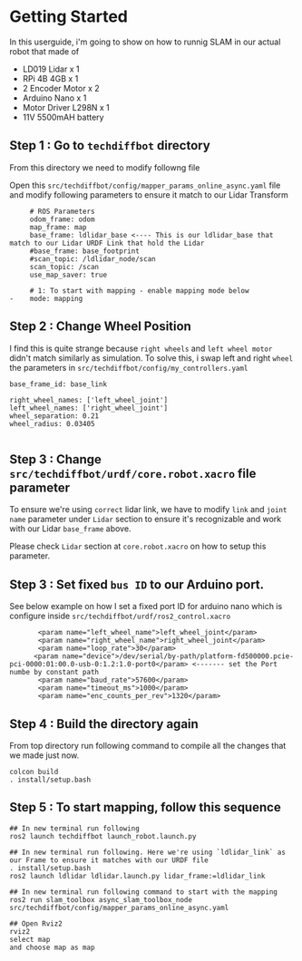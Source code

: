 # Getting Started

In this userguide, i'm going to show on how to runnig SLAM in our actual robot that made of
* LD019 Lidar x 1
* RPi 4B 4GB x 1
* 2 Encoder Motor x 2
* Arduino Nano x 1
* Motor Driver L298N x 1
* 11V 5500mAH battery

## Step 1 : Go to `techdiffbot` directory
From this directory we need to modify followng file

Open this `src/techdiffbot/config/mapper_params_online_async.yaml` file and modify following
parameters to ensure it match to our Lidar Transform 
```
     # ROS Parameters
     odom_frame: odom
     map_frame: map
     base_frame: ldlidar_base <---- This is our ldlidar_base that match to our Lidar URDF Link that hold the Lidar
     #base_frame: base_footprint
     #scan_topic: /ldlidar_node/scan
     scan_topic: /scan
     use_map_saver: true
 
     # 1: To start with mapping - enable mapping mode below
-    mode: mapping 
```

## Step 2 : Change Wheel Position
I find this is quite strange because `right wheels` and `left wheel motor` didn't match similarly as simulation. 
To solve this, i swap left and right `wheel` the parameters in `src/techdiffbot/config/my_controllers.yaml`

```
base_frame_id: base_link

right_wheel_names: ['left_wheel_joint']
left_wheel_names: ['right_wheel_joint']
wheel_separation: 0.21
wheel_radius: 0.03405
 
```

## Step 3 : Change `src/techdiffbot/urdf/core.robot.xacro` file parameter
To ensure we're using `correct` lidar link, we have to modify `link` and `joint name` parameter under `Lidar` section
to ensure it's recognizable and work with our Lidar `base_frame` above.

Please check `Lidar` section at `core.robot.xacro` on how to setup this parameter.

## Step 3 : Set fixed `bus ID` to our Arduino port.
See below example on how I set a fixed port ID for arduino nano which is configure inside `src/techdiffbot/urdf/ros2_control.xacro`
```
       <param name="left_wheel_name">left_wheel_joint</param>
       <param name="right_wheel_name">right_wheel_joint</param>
       <param name="loop_rate">30</param>
      <param name="device">/dev/serial/by-path/platform-fd500000.pcie-pci-0000:01:00.0-usb-0:1.2:1.0-port0</param> <------- set the Port numbe by constant path
       <param name="baud_rate">57600</param>
       <param name="timeout_ms">1000</param>
       <param name="enc_counts_per_rev">1320</param>
```

## Step 4 : Build the directory again
From top directory run following command to compile all the changes that we made just now. 
```
colcon build
. install/setup.bash
```

## Step 5 : To start mapping, follow this sequence
```
## In new terminal run following 
ros2 launch techdiffbot launch_robot.launch.py

## In new terminal run following. Here we're using `ldlidar_link` as our Frame to ensure it matches with our URDF file
. install/setup.bash
ros2 launch ldlidar ldlidar.launch.py lidar_frame:=ldlidar_link

## In new terminal run following command to start with the mapping
ros2 run slam_toolbox async_slam_toolbox_node src/techdiffbot/config/mapper_params_online_async.yaml 

## Open Rviz2
rviz2
select map
and choose map as map
```
